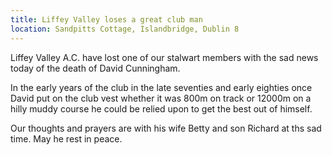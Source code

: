 ```yaml
---
title: Liffey Valley loses a great club man
location: Sandpitts Cottage, Islandbridge, Dublin 8
---
```

Liffey Valley A.C. have lost one of our stalwart members with the sad news today of the death of David Cunningham. 

In the early years of the club in the late seventies and early eighties once David put on the club vest whether it was 800m on track or 12000m on a hilly muddy course he could be relied upon to get the best out of himself. 

Our thoughts and prayers are with his wife Betty and son Richard at ths sad time.
May he rest in peace.
